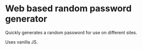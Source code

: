 # Web based random password generator

Quickly generates a random password for use on different sites. 

Uses vanilla JS. 

